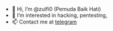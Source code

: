 - 👋 Hi, I’m @zulfi0 (Pemuda Baik Hati)
- 👀 I’m interested in hacking, pentesting, 
- 📫 Contact me at [telegram](https://t.me/zulfi010)

<!---
zulfi0/zulfi0 is a ✨ special ✨ repository because its `README.md` (this file) appears on your GitHub profile.
You can click the Preview link to take a look at your changes.
--->
